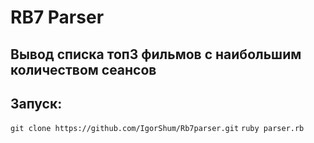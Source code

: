 # RB7 Parser

## Вывод списка топ3 фильмов с наибольшим количеством сеансов

## Запуск:

```git clone https://github.com/IgorShum/Rb7parser.git```
```ruby parser.rb```
